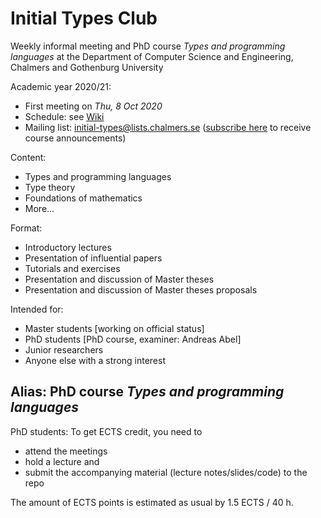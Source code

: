 # Initial Types Club

Weekly informal meeting and PhD course _Types and programming languages_ at the Department of Computer Science and Engineering, Chalmers and Gothenburg University

Academic year 2020/21:

- First meeting on _Thu, 8 Oct 2020_
- Schedule: see [Wiki](https://github.com/InitialTypes/Club/wiki)
- Mailing list: <initial-types@lists.chalmers.se> ([subscribe here](https://lists.chalmers.se/mailman/listinfo/initial-types)  to receive course announcements)

Content:
- Types and programming languages
- Type theory
- Foundations of mathematics
- More...

Format:
- Introductory lectures
- Presentation of influential papers
- Tutorials and exercises
- Presentation and discussion of Master theses
- Presentation and discussion of Master theses proposals

Intended for:
- Master students [working on official status]
- PhD students [PhD course, examiner: Andreas Abel]
- Junior researchers
- Anyone else with a strong interest

## Alias: PhD course _Types and programming languages_

PhD students: To get ECTS credit, you need to
- attend the meetings
- hold a lecture and
- submit the accompanying material (lecture notes/slides/code) to the repo

The amount of ECTS points is estimated as usual by 1.5 ECTS / 40 h.

